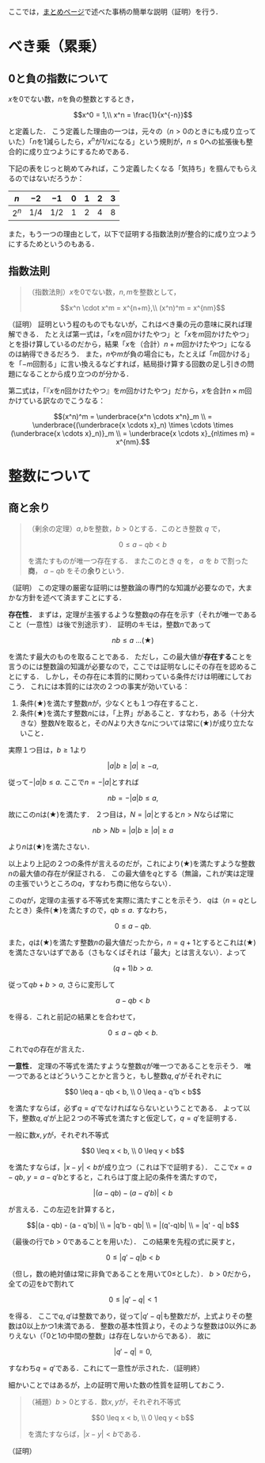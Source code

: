 ここでは，[まとめページ](summary.md)で述べた事柄の簡単な説明（証明）を行う．

# べき乗（累乗）
## 0と負の指数について
$`x`$を$`0`$でない数，$`n`$を負の整数とするとき，

```math
x^0 = 1,\\
x^n = \frac{1}{x^{-n}}
```

と定義した．
こう定義した理由の一つは，元々の（$`n>0`$のときにも成り立っていた）「$`n`$を$`1`$減らしたら，$`x^n`$が$`1/x`$になる」という規則が，$`n\leq 0`$への拡張後も整合的に成り立つようにするためである．

下記の表をじっと眺めてみれば，こう定義したくなる「気持ち」を掴んでもらえるのではないだろうか：

|$`n`$|$`-2`$|$`-1`$|$`0`$|$`1`$|$`2`$|$`3`$|
|----|----|----|----|----|----|----|
|$`2^n`$|$`1/4`$|$`1/2`$|$`1`$|$`2`$|$`4`$|$`8`$|

また，もう一つの理由として，以下で証明する指数法則が整合的に成り立つようにするためというのもある．

## 指数法則
> （指数法則）$`x`$を$`0`$でない数，$`n,m`$を整数として，
>
> ```math
> x^n \cdot x^m = x^{n+m},\\
> (x^n)^m = x^{nm}
> ```

（証明）
証明という程のものでもないが，これはべき乗の元の意味に戻れば理解できる．
たとえば第一式は，「$`x`$を$`n`$回かけたやつ」と「$`x`$を$`m`$回かけたやつ」とを掛け算しているのだから，結果「$`x`$を（合計）$`n+m`$回かけたやつ」になるのは納得できるだろう．
また，$`n`$や$`m`$が負の場合にも，たとえば「$`m`$回かける」を「$`-m`$回割る」に言い換えるなどすれば，結局掛け算する回数の足し引きの問題になることから成り立つのが分かる．

第二式は，「『$`x`$を$`n`$回かけたやつ』を$`m`$回かけたやつ」だから，$`x`$を合計$`n\times m`$回かけている訳なのでこうなる：

```math
(x^n)^m
= \underbrace{x^n \cdots x^n}_m \\
= \underbrace{(\underbrace{x \cdots x}_n) \times \cdots \times (\underbrace{x \cdots x}_n)}_m \\
= \underbrace{x \cdots x}_{n\times m} = x^{nm}.
```

# 整数について
## 商と余り
> （剰余の定理）$`a,b`$を整数，$`b>0`$とする．このとき整数 $q$ で，
>
> $$
> 0 \leq a - qb < b
> $$
> 
> を満たすものが唯一つ存在する．
> またこのとき $q$ を， $a$ を $b$ で割った**商**， $a-qb$ をその**余り**という．

（証明）
この定理の厳密な証明には整数論の専門的な知識が必要なので，大まかな方針を述べて済ますことにする．

**存在性．**
まずは，定理が主張するような整数$`q`$の存在を示す（それが唯一であること（一意性）は後で別途示す）．
証明のキモは，整数$`n`$であって

```math
nb \leq a \ ...(★)
```

を満たす最大のものを取ることである．
ただし，この最大値が**存在する**ことを言うのには整数論の知識が必要なので，ここでは証明なしにその存在を認めることにする．
しかし，その存在に本質的に関わっている条件だけは明確にしておこう．
これには本質的には次の２つの事実が効いている：

1. 条件(★)を満たす整数$`n`$が，少なくとも１つ存在すること．
2. 条件(★)を満たす整数$`n`$には，「上界」があること．すなわち，ある（十分大きな）整数$`N`$を取ると，その$`N`$より大きな$`n`$については常に(★)が成り立たないこと．

実際１つ目は，$`b \geq 1`$より

```math
|a|b \geq |a| \geq -a,
```

従って$` -|a|b \leq a.`$ ここで$`n = -|a|`$とすれば

```math
nb = -|a|b \leq a,
```

故にこの$`n`$は(★)を満たす．
２つ目は，$`N=|a|`$とすると$`n>N`$ならば常に

```math
nb > Nb = |a|b \geq |a| \geq a
```

より$`n`$は(★)を満たさない．

以上より上記の２つの条件が言えるのだが，これにより(★)を満たすような整数$`n`$の最大値の存在が保証される．
この最大値を$`q`$とする（無論，これが実は定理の主張でいうところの$`q`$，すなわち商に他ならない）．

この$`q`$が，定理の主張する不等式を実際に満たすことを示そう．
$`q`$は（$`n=q`$としたとき）条件(★)を満たすので，$`qb \leq a.`$ すなわち，

```math
0 \leq a - qb.
```

また，$`q`$は(★)を満たす整数$`n`$の最大値だったから，$`n = q + 1`$とするとこれは(★)を満たさないはずである（さもなくばそれは「最大」とは言えない）．よって


```math
(q+1)b > a.
```

従って$`qb + b > a,`$ さらに変形して

```math
a - qb < b
```

を得る．これと前記の結果とを合わせて，

```math
0 \leq a- qb < b.
```

これで$`q`$の存在が言えた．

**一意性．**
定理の不等式を満たすような整数$`q`$が唯一つであることを示そう．
唯一つであるとはどういうことかと言うと，もし整数$`q, q'`$がそれぞれに

```math
0 \leq a - qb < b, \\
0 \leq a - q'b < b
```

を満たすならば，必ず$`q = q'`$でなければならないということである．
よって以下，整数$`q, q'`$が上記２つの不等式を満たすと仮定して，$`q = q'`$を証明する．

一般に数$`x,y`$が，それぞれ不等式

```math
0 \leq x < b, \\
0 \leq y < b
```

を満たすならば，$`|x-y|<b`$が成り立つ（これは下で証明する）．
ここで$`x= a - qb,\ y= a - q'b`$とすると，これらは丁度上記の条件を満たすので，

```math
|(a - qb) - (a - q'b)| < b
```

が言える．この左辺を計算すると，

```math
|(a - qb) - (a - q'b)| \\
= |q'b - qb| \\
= |(q'-q)b| \\
= |q' - q| b
```

（最後の行で$`b>0`$であることを用いた）．
この結果を先程の式に戻すと，

```math
0 \leq |q' - q| b < b
```

（但し，数の絶対値は常に非負であることを用いて$`0 \leq`$とした）．
$`b>0`$だから，全ての辺を$`b`$で割れて

```math
0 \leq |q' - q| < 1
```

を得る．
ここで$`q, q'`$は整数であり，従って$`|q' - q|`$も整数だが，上式よりその整数は$`0`$以上かつ$`1`$未満である．
整数の基本性質より，そのような整数は$`0`$以外にありえない（「$`0`$と$`1`$の中間の整数」は存在しないからである）．
故に

```math
|q' - q| = 0,
```

すなわち$`q=q'`$である．これにて一意性が示された．（証明終）

細かいことではあるが，上の証明で用いた数の性質を証明しておこう．

> （補題）$`b>0`$とする．数$`x,y`$が，それぞれ不等式
> ```math
> 0 \leq x < b, \\
> 0 \leq y < b
> ```
> を満たすならば，$`|x-y|<b`$である．

（証明）
